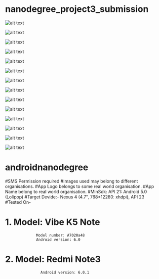 # nanodegree_project3_submission

![alt text](screenshots/log.png "Description goes here")

![alt text](screenshots/quizlogo.jpg "Description goes here")

![alt text](screenshots/image1.JPG "Description goes here")

![alt text](screenshots/image2.JPG "Description goes here")

![alt text](screenshots/image3.JPG "Description goes here")

![alt text](screenshots/image4.JPG "Description goes here")

![alt text](screenshots/image5.JPG "Description goes here")

![alt text](screenshots/image6.JPG "Description goes here")

![alt text](screenshots/image7.JPG "Description goes here")

![alt text](screenshots/image8.JPG "Description goes here")

![alt text](screenshots/image9.JPG "Description goes here")

![alt text](screenshots/image10.JPG "Description goes here")

![alt text](screenshots/image11.JPG "Description goes here")

![alt text](screenshots/image12.JPG "Description goes here")

# androidnanodegree
#SMS Permission required
#Images used may belong to different organisations.
#App Logo belongs to some real world organisation.
#App Name belong to real world organisation.
#MinSdk: API 21: Android 5.0 (Lolipop)
#Target Devide:- Nexus 4 (4.7", 768*12280: xhdpi), API 23
#Tested On-
#         1. Model: Vibe K5 Note
                  Model number: A7020a48
                  Android version: 6.0
          
#          2. Model: Redmi Note3 
                    Android version: 6.0.1
